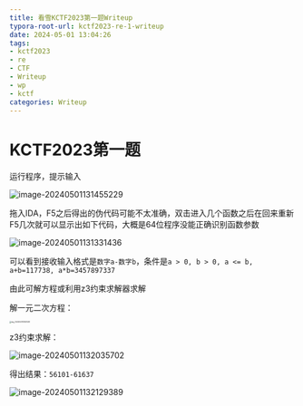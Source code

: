 ```yaml
---
title: 看雪KCTF2023第一题Writeup
typora-root-url: kctf2023-re-1-writeup
date: 2024-05-01 13:04:26
tags:
- kctf2023
- re
- CTF
- Writeup
- wp
- kctf
categories: Writeup
---
```


# KCTF2023第一题

运行程序，提示输入

![image-20240501131455229](image-20240501131455229.png)

拖入IDA，F5之后得出的伪代码可能不太准确，双击进入几个函数之后在回来重新F5几次就可以显示出如下代码，大概是64位程序没能正确识别函数参数

![image-20240501131331436](image-20240501131331436.png)

可以看到接收输入格式是`数字a-数字b`，条件是`a > 0, b > 0, a <= b, a+b=117738, a*b=3457897337`

由此可解方程或利用z3约束求解器求解

解一元二次方程：

<img src="img_20240501131201493.jpg" alt="img_20240501131201493" style="zoom:20%;" />

z3约束求解：

![image-20240501132035702](image-20240501132035702.png)

得出结果：`56101-61637`

![image-20240501132129389](image-20240501132129389.png)
